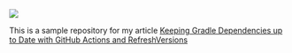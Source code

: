 <a href="https://androidweekly.net/issues/issue-493">
<img src="https://androidweekly.net/issues/issue-493/badge">
</a>

This is a sample repository for my article 
[Keeping Gradle Dependencies up to Date with GitHub Actions and RefreshVersions](https://akjaw.com/keeping-gradle-dependencies-up-to-date-with-github-actions-and-refreshversions/)

